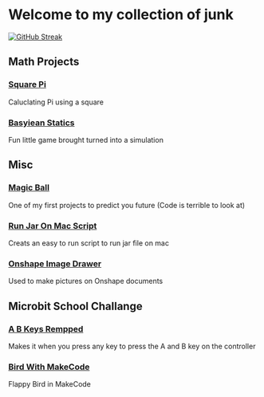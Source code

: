 # Welcome to my collection of junk

[![GitHub Streak](https://github-readme-streak-stats.herokuapp.com?user=SGlombicki&theme=gruvbox&hide_border=true)](https://git.io/streak-stats)

## Math Projects

### [Square Pi](https://github.com/SGlombicki/SquarePi)
Caluclating Pi using a square

### [Basyiean Statics](https://github.com/SGlombicki/Bayesian-statistics)
Fun little game brought turned into a simulation

## Misc

### [Magic Ball](https://github.com/SGlombicki/MagicBall)
One of my first projects to predict you future (Code is terrible to look at)

### [Run Jar On Mac Script](https://github.com/SGlombicki/Run-Jar-On-Mac)
Creats an easy to run script to run jar file on mac

### [Onshape Image Drawer](https://github.com/SGlombicki/Onshape-Image-Drawer)
Used to make pictures on Onshape documents

## Microbit School Challange

### [A B Keys Rempped](https://github.com/SGlombicki/MicroBit-A-B-Key-mapped)
Makes it when you press any key to press the A and B key on the controller

### [Bird With MakeCode](https://github.com/SGlombicki/Bird_With_MakeCode)
Flappy Bird in MakeCode

